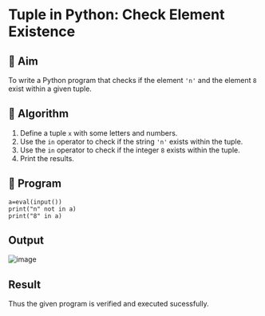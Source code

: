 # Tuple in Python: Check Element Existence

## 🎯 Aim
To write a Python program that checks if the element `'n'` and the element `8` exist within a given tuple.

## 🧠 Algorithm
1. Define a tuple `x` with some letters and numbers.
2. Use the `in` operator to check if the string `'n'` exists within the tuple.
3. Use the `in` operator to check if the integer `8` exists within the tuple.
4. Print the results.

## 🧾 Program
```
a=eval(input())
print("n" not in a)
print("8" in a)

```
## Output
![image](https://github.com/user-attachments/assets/2b1deb11-8844-4ba7-9887-2c54bd6e651f)
## Result
Thus the given program is verified and executed sucessfully.
